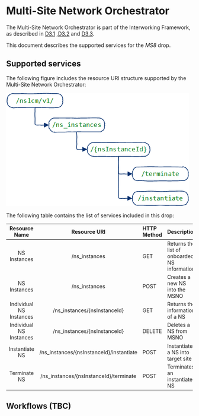 # Multi-Site Network Orchestrator

The Multi-Site Network Orchestrator is part of the Interworking Framework, as described in 
[D3.1](https://www.5g-eve.eu/wp-content/uploads/2019/01/5geve-d3.1-interworking-capability-gap-analysis.pdf)
,[D3.2](https://www.5g-eve.eu/wp-content/uploads/2019/09/5geve_d3.2-interworking-reference-model.pdf)
and [D3.3](https://www.5g-eve.eu/wp-content/uploads/2019/11/5g-eve-d3.3-first-implementation-of-the-interworking-reference-model.pdf).

This document describes the supported services for the *MS8* drop.

## Supported services
The following figure includes the resource URI structure supported by the Multi-Site Network Orchestrator:

![Resource URI structure of MSNO](resourceURI.png)

The following table contains the list of services included in this drop:

| Resource Name | Resource URI | HTTP Method | Description |
|:-------------:|:------------:|:----------- |:----------- |
| NS Instances  | /ns_instances | GET | Returns the list of onboarded NS information
| NS Instances  | /ns_instances | POST | Creates a new NS into the MSNO
| Individual NS Instances  | /ns_instances/{nsInstanceId} | GET | Returns the information of a NS
| Individual NS Instances  | /ns_instances/{nsInstanceId} | DELETE | Deletes a NS from MSNO
| Instantiate NS | /ns_instances/{nsInstanceId}/instantiate | POST | Instantiates a NS into target site
| Terminate NS | /ns_instances/{nsInstanceId}/terminate | POST | Terminates an instantiated NS

## Workflows (TBC)